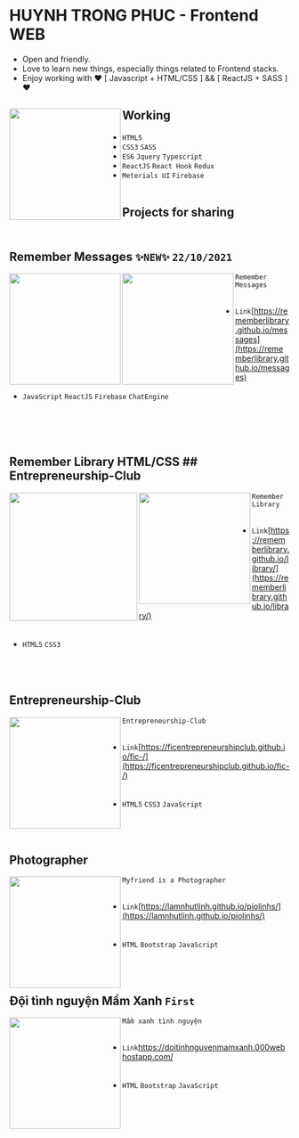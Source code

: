 





<!-- aaaaaaaaaaaaaaaaaaaaaaaaaaaaaaaaaaaaaaaaaaaaaaaaaaaaaaaaaaaaaaa -->
<!-- ![image](https://user-images.githubusercontent.com/91412382/138463879-7ad3d145-4d19-4df2-9ef6-69ac883814f3.png) -->
# HUYNH TRONG PHUC - Frontend WEB

- Open and friendly.
- Love to learn new things, especially things related to Frontend stacks.
- Enjoy working with ❤ [ Javascript + HTML/CSS ] && [ ReactJS + SASS ] ❤

## Working <a href="https://github.com/Rememberlibrary"><img align="left" width="auto" height="200" src="https://avatars.githubusercontent.com/u/91412382?s=400&u=c90a5e7ff5d491ba5e86f3d8bd9db8be018a6f6c&v=4"></a>
- `HTML5`
- `CSS3`  `SASS`  
- `ES6` `Jquery` `Typescript`
- `ReactJS` `React Hook` `Redux`
- `Meterials UI` `Firebase`
<br/> <br/>
## Projects for sharing<br/> <br/>

## Remember Messages `✨NEW✨` `22/10/2021`

<a href="https://user-images.githubusercontent.com/91412382/138463879-7ad3d145-4d19-4df2-9ef6-69ac883814f3.png"><img align="left" width="auto" height="200" src="https://user-images.githubusercontent.com/91412382/138463879-7ad3d145-4d19-4df2-9ef6-69ac883814f3.png"></a> 
<a href="https://user-images.githubusercontent.com/91412382/138550682-4464497f-8165-4c2d-b187-8bcbeec1f3fd.png"><img align="left" width="auto" height="200" src="https://user-images.githubusercontent.com/91412382/138550682-4464497f-8165-4c2d-b187-8bcbeec1f3fd.png"></a>
                                                                       `Remember Messages` <br/>  <br/> 
- `Link`[https://rememberlibrary.github.io/messages](https://rememberlibrary.github.io/messages)<br/><br/>
- `JavaScript`  `ReactJS` `Firebase` `ChatEngine`<br/> <br/><br/> <br/><br/>
## Remember Library HTML/CSS                             ## Entrepreneurship-Club

<a href="https://user-images.githubusercontent.com/91412382/138233065-5261a65a-9495-417b-97c0-d259bd46365d.png"><img align="left" width="auto" height="230" src="https://user-images.githubusercontent.com/91412382/138233065-5261a65a-9495-417b-97c0-d259bd46365d.png"></a> <a href="https://user-images.githubusercontent.com/91412382/138232934-cfa4ab03-10a2-49bd-b963-f9822256c675.png"><img align="left" width="auto" height="200" src="https://user-images.githubusercontent.com/91412382/138232934-cfa4ab03-10a2-49bd-b963-f9822256c675.png"></a> 
                                                                       `Remember Library` <br/>  <br/> 
- `Link`[https://rememberlibrary.github.io/library/](https://rememberlibrary.github.io/library/)<br/><br/> <br/> 
- `HTML5`  `CSS3` <br/> <br/><br/> <br/>
## Entrepreneurship-Club
<a href="https://user-images.githubusercontent.com/91412382/138232934-cfa4ab03-10a2-49bd-b963-f9822256c675.png"><img align="left" width="auto" height="200" src="https://user-images.githubusercontent.com/91412382/138232934-cfa4ab03-10a2-49bd-b963-f9822256c675.png"></a> 
                                                                       `Entrepreneurship-Club` <br/>  <br/> 
- `Link`[https://ficentrepreneurshipclub.github.io/fic-/](https://ficentrepreneurshipclub.github.io/fic-/)<br/><br/> <br/> 
- `HTML5`  `CSS3` `JavaScript` <br/> <br/><br/> <br/>
## Photographer
<a href="https://user-images.githubusercontent.com/91412382/138233280-3cd56f89-7d6b-473c-be91-447e3fbbcfb1.png"><img align="left" width="auto" height="200" src="https://user-images.githubusercontent.com/91412382/138557239-1f80341b-770f-46ca-be93-33dfedf81f43.png"></a> 
                                                                       `Myfriend is a Photographer` <br/>  <br/> 
- `Link`[https://lamnhutlinh.github.io/piolinhs/](https://lamnhutlinh.github.io/piolinhs/)<br/><br/> <br/> 
- `HTML`  `Bootstrap` `JavaScript` <br/> <br/><br/> <br/>
## Đội tình nguyện Mầm Xanh `First`
<a href="https://user-images.githubusercontent.com/91412382/138234554-51f938aa-0edc-4e32-9749-884c80c74799.png"><img align="left" width="auto" height="200" src="https://user-images.githubusercontent.com/91412382/138234554-51f938aa-0edc-4e32-9749-884c80c74799.png"></a> 
                                                                       `Mầm xanh tình nguyện` <br/>  <br/> 
- `Link`[https://doitinhnguyenmamxanh.000webhostapp.com/ ](https://doitinhnguyenmamxanh.000webhostapp.com/ )<br/><br/> <br/> 
- `HTML`  `Bootstrap` `JavaScript` <br/> <br/><br/> <br/>

<!-- ![image](https://user-images.githubusercontent.com/91412382/138551189-76dde374-0687-4e70-92b6-a853289c66d8.png) -->

<!--
**Rememberlibrary/Rememberlibrary** is a ✨ _special_ ✨ repository because its `README.md` (this file) appears on your GitHub profile.

Here are some ideas to get you started:

- 🔭 I’m currently working on ...
- 🌱 I’m currently learning ...
- 👯 I’m looking to collaborate on ...
- 🤔 I’m looking for help with ...
- 💬 Ask me about ...
- 📫 How to reach me: ...
- 😄 Pronouns: ...
- ⚡ Fun fact: ...
-->
